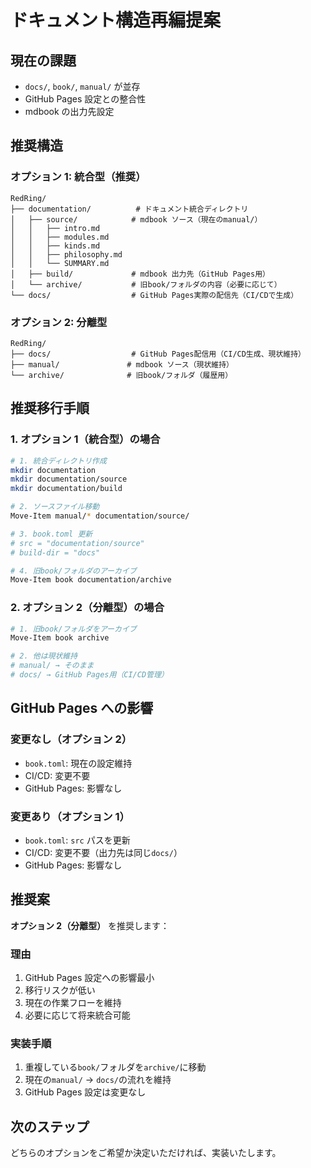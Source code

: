 # ドキュメント構造再編提案

## 現在の課題

- `docs/`, `book/`, `manual/` が並存
- GitHub Pages 設定との整合性
- mdbook の出力先設定

## 推奨構造

### オプション 1: 統合型（推奨）

```
RedRing/
├── documentation/          # ドキュメント統合ディレクトリ
│   ├── source/            # mdbook ソース（現在のmanual/）
│   │   ├── intro.md
│   │   ├── modules.md
│   │   ├── kinds.md
│   │   ├── philosophy.md
│   │   └── SUMMARY.md
│   ├── build/             # mdbook 出力先（GitHub Pages用）
│   └── archive/           # 旧book/フォルダの内容（必要に応じて）
└── docs/                  # GitHub Pages実際の配信先（CI/CDで生成）
```

### オプション 2: 分離型

```
RedRing/
├── docs/                  # GitHub Pages配信用（CI/CD生成、現状維持）
├── manual/               # mdbook ソース（現状維持）
└── archive/              # 旧book/フォルダ（履歴用）
```

## 推奨移行手順

### 1. オプション 1（統合型）の場合

```bash
# 1. 統合ディレクトリ作成
mkdir documentation
mkdir documentation/source
mkdir documentation/build

# 2. ソースファイル移動
Move-Item manual/* documentation/source/

# 3. book.toml 更新
# src = "documentation/source"
# build-dir = "docs"

# 4. 旧book/フォルダのアーカイブ
Move-Item book documentation/archive
```

### 2. オプション 2（分離型）の場合

```bash
# 1. 旧book/フォルダをアーカイブ
Move-Item book archive

# 2. 他は現状維持
# manual/ → そのまま
# docs/ → GitHub Pages用（CI/CD管理）
```

## GitHub Pages への影響

### 変更なし（オプション 2）

- `book.toml`: 現在の設定維持
- CI/CD: 変更不要
- GitHub Pages: 影響なし

### 変更あり（オプション 1）

- `book.toml`: `src` パスを更新
- CI/CD: 変更不要（出力先は同じ`docs/`）
- GitHub Pages: 影響なし

## 推奨案

**オプション 2（分離型）** を推奨します：

### 理由

1. GitHub Pages 設定への影響最小
2. 移行リスクが低い
3. 現在の作業フローを維持
4. 必要に応じて将来統合可能

### 実装手順

1. 重複している`book/`フォルダを`archive/`に移動
2. 現在の`manual/` → `docs/`の流れを維持
3. GitHub Pages 設定は変更なし

## 次のステップ

どちらのオプションをご希望か決定いただければ、実装いたします。
